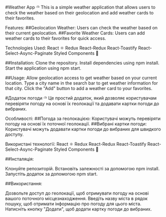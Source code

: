 #Weather App ⛅︎
This is a simple weather application that allows users to check the weather based on their geolocation and add weather cards to their favorites.

Features:
##Geolocation Weather: Users can check the weather based on their current geolocation.
##Favorite Weather Cards: Users can add weather cards to their favorites for quick access.

Technologies Used:
React ⚛
Redux
React-Redux
React-Toastify
React-Select-Async-Paginate
Styled Components 🎨

##Installation:
Clone the repository.
Install dependencies using npm install.
Start the application using npm start.

##Usage:
Allow geolocation access to get weather based on your current location.
Type a city name in the search bar to get weather information for that city.
Click the "Add" button to add a weather card to your favorites.

#Додаток погоди ⛅︎
Це простий додаток, який дозволяє користувачам перевіряти погоду на основі їх геолокації та додавати картки погоди до вибраних.

Особливості:
##Погода за геолокацією: Користувачі можуть перевіряти погоду на основі їх поточної геолокації.
##Вибрані картки погоди: Користувачі можуть додавати картки погоди до вибраних для швидкого доступу.

Використані технології:
React ⚛
Redux
React-Redux
React-Toastify
React-Select-Async-Paginate
Styled Components 🎨

##Інсталяція:

Клонуйте репозиторій.
Встановіть залежності за допомогою npm install.
Запустіть додаток за допомогою npm start.

##Використання:

Дозвольте доступ до геолокації, щоб отримувати погоду на основі вашого поточного місцезнаходження.
Введіть назву міста в рядок пошуку, щоб отримати інформацію про погоду для цього міста.
Натисніть кнопку "Додати", щоб додати картку погоди до вибраних.
